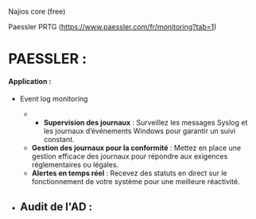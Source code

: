
Najios core (free)

Paessler PRTG (https://www.paessler.com/fr/monitoring?tab=1)


# PAESSLER :

#### Application : 

- Event log monitoring
	- - **Supervision des journaux** : Surveillez les messages Syslog et les journaux d’événements Windows pour garantir un suivi constant.
	- **Gestion des journaux pour la conformité** : Mettez en place une gestion efficace des journaux pour répondre aux exigences réglementaires ou légales.
	- **Alertes en temps réel** : Recevez des statuts en direct sur le fonctionnement de votre système pour une meilleure réactivité.

- Audit de l'AD :
	- 



